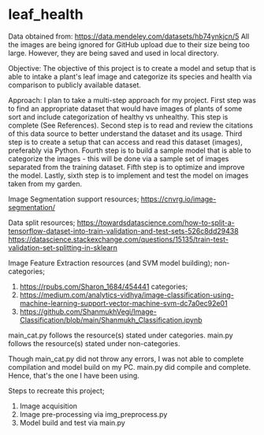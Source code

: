 # leaf_health

Data obtained from: https://data.mendeley.com/datasets/hb74ynkjcn/5
All the images are being ignored for GitHub upload due to their size being too large.
However, they are being saved and used in local directory.

Objective:
The objective of this project is to create a model and setup that is able to intake a plant's leaf image and categorize its species and health via comparison to publicly available dataset.

Approach:
I plan to take a multi-step approach for my project. First step was to find an appropriate dataset that would have images of plants of some sort and include categorization of healthy vs unhealthy. This step is complete (See References). Second step is to read and review the citations of this data source to better understand the dataset and its usage. Third step is to create a setup that can access and read this dataset (images), preferably via Python. Fourth step is to build a sample model that is able to categorize the images - this will be done via a sample set of images separated from the training dataset. Fifth step is to optimize and improve the model. Lastly, sixth step is to implement and test the model on images taken from my garden.

Image Segmentation support resources;
https://cnvrg.io/image-segmentation/

Data split resources;
https://towardsdatascience.com/how-to-split-a-tensorflow-dataset-into-train-validation-and-test-sets-526c8dd29438
https://datascience.stackexchange.com/questions/15135/train-test-validation-set-splitting-in-sklearn

Image Feature Extraction resources (and SVM model building);
non-categories;
1. https://rpubs.com/Sharon_1684/454441
categories;
1. https://medium.com/analytics-vidhya/image-classification-using-machine-learning-support-vector-machine-svm-dc7a0ec92e01
2. https://github.com/ShanmukhVegi/Image-Classification/blob/main/Shanmukh_Classification.ipynb

main_cat.py follows the resource(s) stated under categories.
main.py follows the resource(s) stated under non-categories.

Though main_cat.py did not throw any errors, I was not able to complete compilation and model build on my PC.
main.py did compile and complete. Hence, that's the one I have been using.

Steps to recreate this project;
1. Image acquisition
2. Image pre-processing via img_preprocess.py
3. Model build and test via main.py
